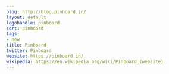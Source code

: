 ```yaml
---
blog: http://blog.pinboard.in/
layout: default
logohandle: pinboard
sort: pinboard
tags:
- new
title: Pinboard
twitter: Pinboard
website: https://pinboard.in/
wikipedia: https://en.wikipedia.org/wiki/Pinboard_(website)
---
```

